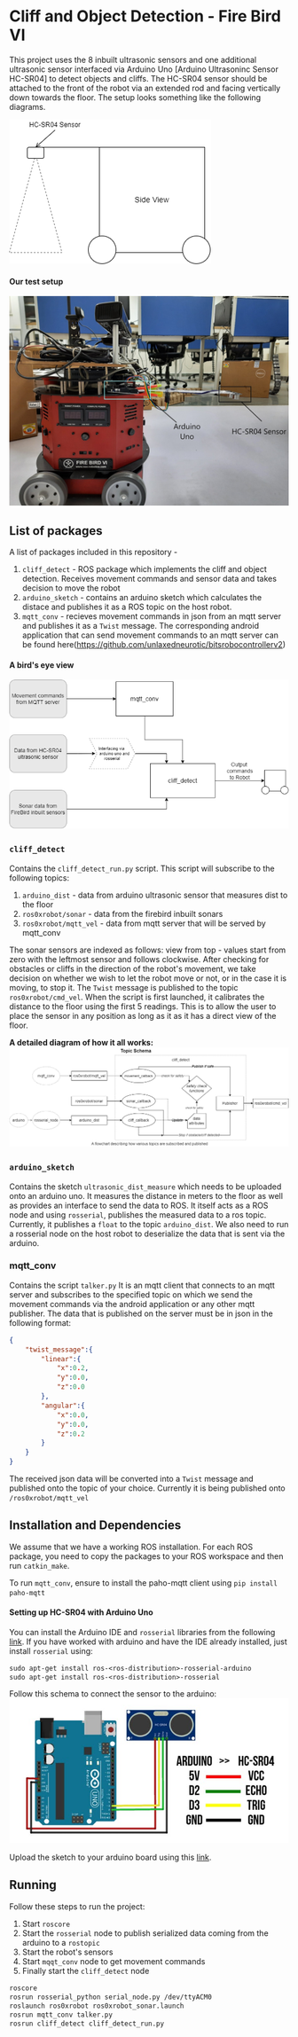 # Cliff and Object Detection - Fire Bird VI
This project uses the 8 inbuilt ultrasonic sensors and one additional ultrasonic sensor interfaced via Arduino Uno [Arduino Ultrasoninc Sensor HC-SR04] to detect objects and cliffs. The HC-SR04 sensor should be attached to the front of the robot via an extended rod and facing vertically down towards the floor. The setup looks something like the following diagrams.

![side_view_diagram](/diagram/cliff_detect_side_view.png) 

#### Our test setup
![setup_diagram](/diagram/setup_picture.jpg)

## List of packages
A list of packages included in this repository - 
1. `cliff_detect` - ROS package which implements the cliff and object detection. Receives movement commands and sensor data and takes decision to move the robot
2. `arduino_sketch` - contains an arduino sketch which calculates the distace and publishes it as a ROS topic on the host robot.
3. `mqtt_conv` - recieves movement commands in json from an mqtt server and publishes it as a `Twist` message. The corresponding android application that can send movement commands to an mqtt server can be found here(https://github.com/unlaxedneurotic/bitsrobocontrollerv2)

#### A bird's eye view
![process_flow](/diagram/process_flow.png)

### `cliff_detect`
Contains the `cliff_detect_run.py` script.
This script will subscribe to the following topics:
1. `arduino_dist` - data from arduino ultrasonic sensor that measures dist to the floor
2. `ros0xrobot/sonar` - data from the firebird inbuilt sonars
3. `ros0xrobot/mqtt_vel` - data from mqtt server that will be served by mqtt_conv

The sonar sensors are indexed as follows: view from top - values start from zero with the leftmost sensor and follows clockwise.
After checking for obstacles or cliffs in the direction of the robot's movement, we take decision on whether we wish to let the robot move or not, or in the case it is moving, to stop it. The `Twist` message is published to the topic `ros0xrobot/cmd_vel`.
When the script is first launched, it calibrates the distance to the floor using the first 5 readings. This is to allow the user to place the sensor in any position as long as it as it has a direct view of the floor. 

**A detailed diagram of how it all works:**
![topic_flow](/diagram/topic_schema.png)

### `arduino_sketch`
Contains the sketch `ultrasonic_dist_measure` which needs to be uploaded onto an arduino uno. It measures the distance in meters to the floor as well as provides an interface to send the data to ROS. It itself acts as a ROS node and using `rosserial`, publishes the measured data to a ros topic. Currently, it publishes a `float` to the topic `arduino_dist`.
We also need to run a rosserial node on the host robot to deserialize the data that is sent via the arduino.

### mqtt_conv
Contains the script `talker.py`
It is an mqtt client that connects to an mqtt server and subscribes to the specified topic on which we send the movement commands via the android application or any other mqtt publisher. The data that is published on the server must be in json in the following format:
```json
{
    "twist_message":{
        "linear":{
            "x":0.2,
            "y":0.0,
            "z":0.0
        },
        "angular":{
            "x":0.0,
            "y":0.0,
            "z":0.2
        }
    }
}
```
The received json data will be converted into a `Twist` message and published onto the topic of your choice. Currently it is being published onto `/ros0xrobot/mqtt_vel`

## Installation and Dependencies
We assume that we have a working ROS installation. For each ROS package, you need to copy the packages to your ROS workspace and then run `catkin_make`. 

To run `mqtt_conv`, ensure to install the paho-mqtt client using `pip install paho-mqtt`

#### Setting up HC-SR04 with Arduino Uno
You can install the Arduino IDE and `rosserial` libraries from the following [link](http://wiki.ros.org/rosserial_arduino/Tutorials/Arduino%20IDE%20Setup). If you have worked with arduino and have the IDE already installed, just install `rosserial` using:
```
sudo apt-get install ros-<ros-distribution>-rosserial-arduino
sudo apt-get install ros-<ros-distribution>-rosserial
``` 

Follow this schema to connect the sensor to the arduino:
![schema](/diagram/arduino_schema.jpg)

Upload the sketch to your arduino board using this [link](https://www.arduino.cc/en/Tutorial/getting-started-with-ide-v2/ide-v2-uploading-a-sketch).

## Running
Follow these steps to run the project:
1. Start `roscore`
2. Start the `rosserial` node to publish serialized data coming from the arduino to a `rostopic`
3. Start the robot's sensors
4. Start `mqqt_conv` node to get movement commands
5. Finally start the `cliff_detect` node

```
roscore
rosrun rosserial_python serial_node.py /dev/ttyACM0
roslaunch ros0xrobot ros0xrobot_sonar.launch
rosrun mqtt_conv talker.py
rosrun cliff_detect cliff_detect_run.py
```